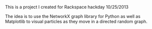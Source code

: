 This is a project I created for Rackspace hackday 10/25/2013

The idea is to use the NetworkX graph library for Python as well as Matplotlib to visual particles as they move in a directed random graph.
